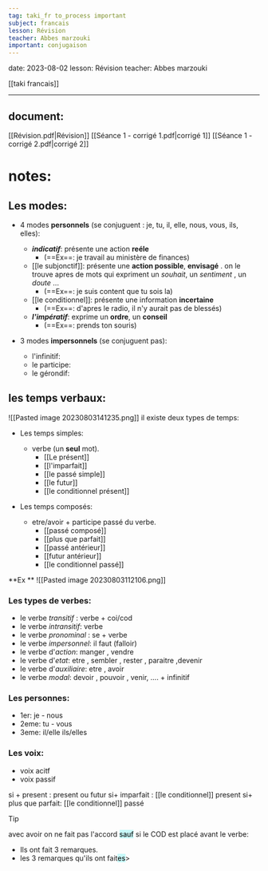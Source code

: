 ```yaml
---
tag: taki_fr to_process important 
subject: francais
lesson: Révision
teacher: Abbes marzouki
important: conjugaison
---
```


date: 2023-08-02
lesson: Révision
teacher: Abbes marzouki

[[taki francais]]

---
## document:
[[Révision.pdf|Révision]]
[[Séance 1 - corrigé 1.pdf|corrigé 1]]
[[Séance 1 - corrigé 2.pdf|corrigé 2]]
# notes:

## Les modes: 

 - 4 modes **personnels** (se conjuguent : je, tu, il, elle, nous, vous, ils, elles):
	- ***indicatif***: présente une action **reéle** 
		- (==Ex==: je travail au ministère de finances)
	- [[le subjonctif]]: présente une **action possible**, **envisagé** . on le trouve apres de mots qui expriment un *souhait*, un *sentiment* , un *doute* ...
		- (==Ex==: je suis content que tu sois la)
	- [[le conditionnel]]: présente une information **incertaine**
		- (==Ex==: d'apres le radio, il n'y aurait pas de blessés)
	- ***l'impératif***: exprime un **ordre**, un **conseil** 
		- (==Ex==: prends ton souris)

- 3 modes **impersonnels** (se conjuguent pas):
	- l'infinitif: 
	- le participe: 
	- le gérondif: 

  

## les temps verbaux:



![[Pasted image 20230803141235.png]]
il existe deux types de temps: 
-  Les temps simples: 
	- verbe (un **seul** mot).
		- [[Le présent]]
		- [[l'imparfait]]
		- [[le passé simple]]
		- [[le futur]]
		- [[le conditionnel présent]]

- Les temps composés:
	- etre/avoir + participe passé du verbe.
		- [[passé composé]]
		- [[plus que parfait]]
		- [[passé antérieur]]
		- [[futur antérieur]]
		- [[le conditionnel passé]]


**Ex **
![[Pasted image 20230803112106.png]]

### **Les types de verbes**:
- le verbe *transitif* : verbe + coi/cod
- le verbe *intransitif*: verbe
- le verbe *pronominal* : se + verbe
- le verbe *impersonnel*: il faut (falloir)
- le verbe d'*action*: manger , vendre
- le verbe d'*etat*: etre , sembler , rester , paraitre ,devenir
- le verbe d'*auxiliaire*: etre , avoir
- le verbe *modal*: devoir , pouvoir , venir, .... + infinitif

### **Les personnes**:
- 1er: je - nous
- 2eme: tu - vous
- 3eme: il/elle ils/elles

### **Les voix:**
- voix acitf
- voix passif

si + present : present ou futur
si+ imparfait : [[le conditionnel]] present
si+ plus que parfait: [[le conditionnel]] passé


>[!tip]
>avec avoir on ne fait pas l'accord  <mark style="background: #ABF7F7A6;">sauf</mark>  si le COD est placé avant le verbe:
>- Ils ont fait 3 remarques.
> - les 3 remarques qu'ils ont fait<mark style="background: #ABF7F7A6;">es</mark>>

